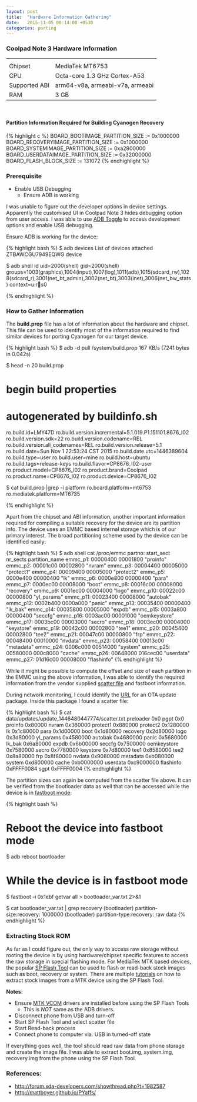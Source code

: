 ```yaml
---
layout: post
title:  "Hardware Information Gathering"
date:   2015-11-05 00:14:00 +0530
categories: porting
---
```

### Coolpad Note 3 Hardware Information

<table class='CSSTableGenerator'>
	<tr>
		<th></th>
		<th></th>
	</tr>
	<tr>
		<td>Chipset</td>
		<td>MediaTek MT6753</td>
	</tr>
	<tr>
		<td>CPU</td>
		<td>Octa-core 1.3 GHz Cortex-A53</td>
	</tr>
	<tr>
		<td>Supported ABI</td>
		<td>arm64-v8a, armeabi-v7a, armeabi</td>
	</tr>
	<tr>
		<td>RAM</td>
		<td>3 GB</td>
	</tr>
</table>

<br/>

#### Partition Information Required for Building Cyanogen Recovery

{% highlight c %}
BOARD_BOOTIMAGE_PARTITION_SIZE := 0x1000000
BOARD_RECOVERYIMAGE_PARTITION_SIZE := 0x1000000
BOARD_SYSTEMIMAGE_PARTITION_SIZE := 0xa2800000
BOARD_USERDATAIMAGE_PARTITION_SIZE := 0x32000000
BOARD_FLASH_BLOCK_SIZE := 131072
{% endhighlight %}

### Prerequisite

* Enable USB Debugging
	* Ensure ADB is working

I was unable to figure out the developer options in device settings. Apparently the customised UI in Coolpad Note 3 hides debugging option from user access. I was able to use [ADB Toggle](https://play.google.com/store/apps/details?id=com.adbdriver.adbtoggle) to access development options and enable USB debugging.

Ensure ADB is working for the device:

{% highlight bash %}
$ adb devices
List of devices attached
ZTBAWCGU7949EQWG        device

$ adb shell id
uid=2000(shell) gid=2000(shell) groups=1003(graphics),1004(input),1007(log),1011(adb),1015(sdcard_rw),1028(sdcard_r),3001(net_bt_admin),3002(net_bt),3003(inet),3006(net_bw_stats) context=u:r:shell:s0

{% endhighlight %}

### How to Gather Information

The **build.prop** file has a lot of information about the hardware and chipset. This file can be used to identify most of the information required to find similar devices for porting Cyanogen for our target device.

{% highlight bash %}
$ adb -d pull /system/build.prop
167 KB/s (7241 bytes in 0.042s)

$ head -n 20 build.prop 

# begin build properties
# autogenerated by buildinfo.sh
ro.build.id=LMY47D
ro.build.version.incremental=5.1.019.P1.151101.8676_I02
ro.build.version.sdk=22
ro.build.version.codename=REL
ro.build.version.all_codenames=REL
ro.build.version.release=5.1
ro.build.date=Sun Nov  1 22:53:24 CST 2015
ro.build.date.utc=1446389604
ro.build.type=user
ro.build.user=mine
ro.build.host=ubuntu
ro.build.tags=release-keys
ro.build.flavor=CP8676_I02-user
ro.product.model=CP8676_I02
ro.product.brand=Coolpad
ro.product.name=CP8676_I02
ro.product.device=CP8676_I02

$ cat build.prop |grep -i platform
ro.board.platform=mt6753
ro.mediatek.platform=MT6735

{% endhighlight %}

Apart from the chipset and ABI information, another important information required for compiling a suitable recovery for the device are its partition info. The device uses an EMMC based internal storage which is of our primary interest. The broad partitioning scheme used by the device can be identified easily:

{% highlight bash %}
$ adb shell cat /proc/emmc
partno:    start_sect   nr_sects  partition_name
emmc_p1: 00000400 00001800 "proinfo"
emmc_p2: 00001c00 00002800 "nvram"
emmc_p3: 00004400 00005000 "protect1"
emmc_p4: 00009400 00005000 "protect2"
emmc_p5: 0000e400 00000400 "lk"
emmc_p6: 0000e800 00000400 "para"
emmc_p7: 0000ec00 00008000 "boot"
emmc_p8: 00016c00 00008000 "recovery"
emmc_p9: 0001ec00 00004000 "logo"
emmc_p10: 00022c00 00000800 "yl_params"
emmc_p11: 00023400 00008000 "autobak"
emmc_p12: 0002b400 0000a000 "panic"
emmc_p13: 00035400 00000400 "lk_bak"
emmc_p14: 00035800 00005000 "expdb"
emmc_p15: 0003a800 00000400 "seccfg"
emmc_p16: 0003ac00 00001000 "oemkeystore"
emmc_p17: 0003bc00 00003000 "secro"
emmc_p18: 0003ec00 00004000 "keystore"
emmc_p19: 00042c00 00002800 "tee1"
emmc_p20: 00045400 00002800 "tee2"
emmc_p21: 00047c00 00000800 "frp"
emmc_p22: 00048400 00010000 "nvdata"
emmc_p23: 00058400 00013c00 "metadata"
emmc_p24: 0006c000 00514000 "system"
emmc_p25: 00580000 000c8000 "cache"
emmc_p26: 00648000 016cec00 "userdata"
emmc_p27: 01d16c00 00008000 "flashinfo"
{% endhighlight %}

While it might be possible to compute the offset and size of each partition in the EMMC using the above information, I was able to identify the required information from the vendor supplied [scatter file](http://www.theandroidhow.com/2014/05/easy-steps-to-make-android-scatter-file.html) and fastboot information.

During network monitoring, I could identify the [URL](http://ota.coolyun.com/ota/Android/CP8676_I02/P1/5.1.015.P1.150929.8676_I02_5.1.019.P1.151101.8676_I02/update_1446480447774.zip) for an OTA update package. Inside this package I found a scatter file:

{% highlight bash %}
$ cat data/updates/update_1446480447774/scatter.txt 
preloader 0x0
pgpt 0x0
proinfo 0x80000
nvram 0x380000
protect1 0x880000
protect2 0x1280000
lk 0x1c80000
para 0x1d00000
boot 0x1d80000
recovery 0x2d80000
logo 0x3d80000
yl_params 0x4580000
autobak 0x4680000
panic 0x5680000
lk_bak 0x6a80000
expdb 0x6b00000
seccfg 0x7500000
oemkeystore 0x7580000
secro 0x7780000
keystore 0x7d80000
tee1 0x8580000
tee2 0x8a80000
frp 0x8f80000
nvdata 0x9080000
metadata 0xb080000
system 0xd800000
cache 0xb0000000
userdata 0xc9000000
flashinfo 0xFFFF0084
sgpt 0xFFFF0004
{% endhighlight %}

The partition sizes can again be computed from the scatter file above. It can be verified from the bootloader data as well that can be accessed while the device is in [fastboot mode](http://forum.xda-developers.com/showthread.php?t=2277112):

{% highlight bash %}
# Reboot the device into fastboot mode
$ adb reboot bootloader

# While the device is in fastboot mode
$ fastboot -i 0x1ebf getvar all > bootloader_var.txt 2>&1

$ cat bootloader_var.txt | grep recovery
(bootloader)    partition-size:recovery: 1000000
(bootloader)    partition-type:recovery: raw data
{% endhighlight %}

### Extracting Stock ROM

As far as I could figure out, the only way to access raw storage without rooting the device is by using hardware/chipset specific features to access the raw storage in special flashing mode. For MediaTek MTK based devices, the popular [SP Flash Tool](http://androidmtk.com/smart-phone-flash-tool) can be used to flash or read-back stock images such as boot, recovery or system. There are multiple [tutorials](http://www.theandroidhow.com/2014/05/how-to-make-backup-stock-boot-recovery.html) on how to extract stock images from a MTK device using the SP Flash Tool.

**Notes**:

* Ensure [MTK VCOM](http://www.skyneel.com/2014/07/usb-driver-and-sp-tool-for-all-micromax-and-mediatek-devices.html) drivers are installed before using the SP Flash Tools
	* This is *NOT* same as the ADB drivers.
* Disconnect phone from USB and turn-off
* Start SP Flash Tool and select scatter file
* Start Read-back process
* Connect phone to computer via. USB in turned-off state

If everything goes well, the tool should read raw data from phone storage and create the image file. I was able to extract boot.img, system.img, recovery.img from the phone using the SP Flash Tool.

### References:

* http://forum.xda-developers.com/showthread.php?t=1982587
* http://mattboyer.github.io/PYaffs/


